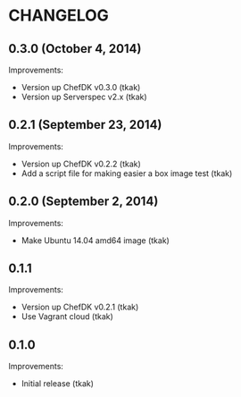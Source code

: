 CHANGELOG
=========

## 0.3.0 (October 4, 2014)

Improvements:

  - Version up ChefDK v0.3.0 (tkak)
  - Version up Serverspec v2.x (tkak)


## 0.2.1 (September 23, 2014)

Improvements:

  - Version up ChefDK v0.2.2 (tkak)
  - Add a script file for making easier a box image test (tkak)


## 0.2.0 (September 2, 2014)

Improvements:

  - Make Ubuntu 14.04 amd64 image (tkak)


## 0.1.1

Improvements:

  - Version up ChefDK v0.2.1 (tkak)
  - Use Vagrant cloud (tkak)


## 0.1.0

Improvements:

  - Initial release (tkak)

